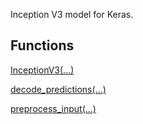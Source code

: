 
Inception V3 model for Keras.
## Functions
[InceptionV3(...)](https://www.tensorflow.org/api_docs/python/tf/keras/applications/InceptionV3)

[decode_predictions(...)](https://www.tensorflow.org/api_docs/python/tf/keras/applications/inception_v3/decode_predictions)

[preprocess_input(...)](https://www.tensorflow.org/api_docs/python/tf/keras/applications/inception_v3/preprocess_input)

